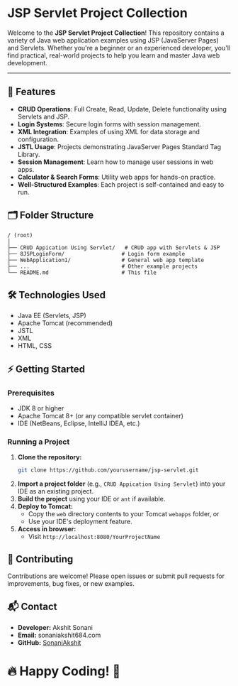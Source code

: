 # JSP Servlet Project Collection

Welcome to the **JSP Servlet Project Collection**! This repository contains a variety of Java web application examples using JSP (JavaServer Pages) and Servlets. Whether you're a beginner or an experienced developer, you'll find practical, real-world projects to help you learn and master Java web development.

---

## 🚀 Features

- **CRUD Operations**: Full Create, Read, Update, Delete functionality using Servlets and JSP.
- **Login Systems**: Secure login forms with session management.
- **XML Integration**: Examples of using XML for data storage and configuration.
- **JSTL Usage**: Projects demonstrating JavaServer Pages Standard Tag Library.
- **Session Management**: Learn how to manage user sessions in web apps.
- **Calculator & Search Forms**: Utility web apps for hands-on practice.
- **Well-Structured Examples**: Each project is self-contained and easy to run.


## 🗂️ Folder Structure

```
/ (root)
│
├── CRUD Appication Using Servlet/   # CRUD app with Servlets & JSP
├── 8JSPLoginForm/                  # Login form example
├── WebApplication1/                # General web app template
├── ...                             # Other example projects
└── README.md                       # This file
```


## 🛠️ Technologies Used

- Java EE (Servlets, JSP)
- Apache Tomcat (recommended)
- JSTL
- XML
- HTML, CSS


## ⚡ Getting Started

### Prerequisites
- JDK 8 or higher
- Apache Tomcat 8+ (or any compatible servlet container)
- IDE (NetBeans, Eclipse, IntelliJ IDEA, etc.)

### Running a Project
1. **Clone the repository:**
   ```bash
   git clone https://github.com/yourusername/jsp-servlet.git
   ```
2. **Import a project folder** (e.g., `CRUD Appication Using Servlet`) into your IDE as an existing project.
3. **Build the project** using your IDE or `ant` if available.
4. **Deploy to Tomcat:**
   - Copy the `web` directory contents to your Tomcat `webapps` folder, or
   - Use your IDE's deployment feature.
5. **Access in browser:**
   - Visit `http://localhost:8080/YourProjectName`


## 🤝 Contributing

Contributions are welcome! Please open issues or submit pull requests for improvements, bug fixes, or new examples.


## 📬 Contact

- **Developer:** Akshit Sonani
- **Email:** sonaniakshit684.com
- **GitHub:** [SonaniAkshit](https://github.com/SonaniAkshit)

# 🔥 Happy Coding! 🚀
